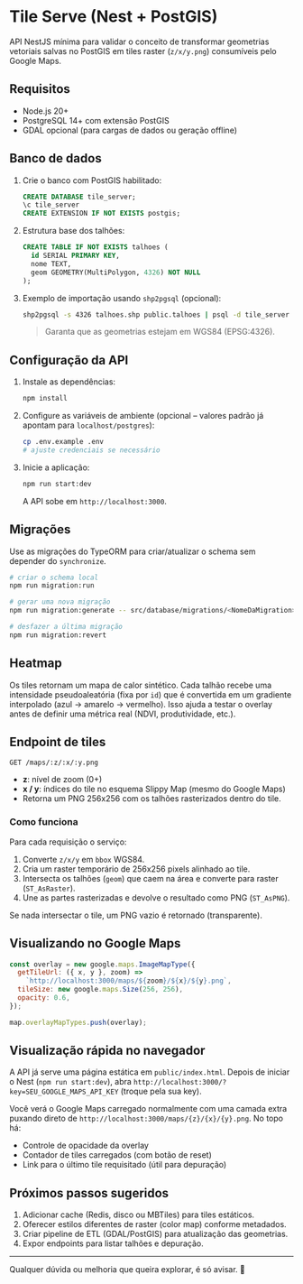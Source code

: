 # Tile Serve (Nest + PostGIS)

API NestJS mínima para validar o conceito de transformar geometrias vetoriais salvas no PostGIS em tiles raster (`z/x/y.png`) consumíveis pelo Google Maps.

## Requisitos

- Node.js 20+
- PostgreSQL 14+ com extensão PostGIS
- GDAL opcional (para cargas de dados ou geração offline)

## Banco de dados

1. Crie o banco com PostGIS habilitado:

   ```sql
   CREATE DATABASE tile_server;
   \c tile_server
   CREATE EXTENSION IF NOT EXISTS postgis;
   ```

2. Estrutura base dos talhões:

   ```sql
   CREATE TABLE IF NOT EXISTS talhoes (
     id SERIAL PRIMARY KEY,
     nome TEXT,
     geom GEOMETRY(MultiPolygon, 4326) NOT NULL
   );
   ```

3. Exemplo de importação usando `shp2pgsql` (opcional):

   ```bash
   shp2pgsql -s 4326 talhoes.shp public.talhoes | psql -d tile_server
   ```

   > Garanta que as geometrias estejam em WGS84 (EPSG:4326).

## Configuração da API

1. Instale as dependências:

   ```bash
   npm install
   ```

2. Configure as variáveis de ambiente (opcional – valores padrão já apontam para `localhost/postgres`):

   ```bash
   cp .env.example .env
   # ajuste credenciais se necessário
   ```

3. Inicie a aplicação:

   ```bash
   npm run start:dev
   ```

   A API sobe em `http://localhost:3000`.

## Migrações

Use as migrações do TypeORM para criar/atualizar o schema sem depender do `synchronize`.

```bash
# criar o schema local
npm run migration:run

# gerar uma nova migração
npm run migration:generate -- src/database/migrations/<NomeDaMigration>

# desfazer a última migração
npm run migration:revert
```

## Heatmap

Os tiles retornam um mapa de calor sintético. Cada talhão recebe uma intensidade pseudoaleatória (fixa por `id`) que é convertida em um gradiente interpolado (azul → amarelo → vermelho). Isso ajuda a testar o overlay antes de definir uma métrica real (NDVI, produtividade, etc.).

## Endpoint de tiles

`GET /maps/:z/:x/:y.png`

- **z**: nível de zoom (0+)
- **x / y**: índices do tile no esquema Slippy Map (mesmo do Google Maps)
- Retorna um PNG 256x256 com os talhões rasterizados dentro do tile.

### Como funciona

Para cada requisição o serviço:

1. Converte `z/x/y` em `bbox` WGS84.
2. Cria um raster temporário de 256x256 pixels alinhado ao tile.
3. Intersecta os talhões (`geom`) que caem na área e converte para raster (`ST_AsRaster`).
4. Une as partes rasterizadas e devolve o resultado como PNG (`ST_AsPNG`).

Se nada intersectar o tile, um PNG vazio é retornado (transparente).

## Visualizando no Google Maps

```js
const overlay = new google.maps.ImageMapType({
  getTileUrl: ({ x, y }, zoom) =>
    `http://localhost:3000/maps/${zoom}/${x}/${y}.png`,
  tileSize: new google.maps.Size(256, 256),
  opacity: 0.6,
});

map.overlayMapTypes.push(overlay);
```

## Visualização rápida no navegador

A API já serve uma página estática em `public/index.html`. Depois de iniciar o Nest (`npm run start:dev`), abra `http://localhost:3000/?key=SEU_GOOGLE_MAPS_API_KEY` (troque pela sua key).

Você verá o Google Maps carregado normalmente com uma camada extra puxando direto de `http://localhost:3000/maps/{z}/{x}/{y}.png`. No topo há:

- Controle de opacidade da overlay
- Contador de tiles carregados (com botão de reset)
- Link para o último tile requisitado (útil para depuração)


## Próximos passos sugeridos

1. Adicionar cache (Redis, disco ou MBTiles) para tiles estáticos.
2. Oferecer estilos diferentes de raster (color map) conforme metadados.
3. Criar pipeline de ETL (GDAL/PostGIS) para atualização das geometrias.
4. Expor endpoints para listar talhões e depuração.

---

Qualquer dúvida ou melhoria que queira explorar, é só avisar. 🚜
